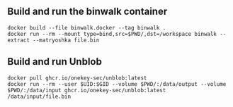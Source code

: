 ## Build and run the binwalk container

```
docker build --file binwalk.docker --tag binwalk .
docker run --rm --mount type=bind,src=$PWD/,dst=/workspace binwalk --extract --matryoshka file.bin
```

## Build and run Unblob

```
docker pull ghcr.io/onekey-sec/unblob:latest
docker run --rm --user $UID:$GID --volume $PWD/:/data/output --volume $PWD/:/data/input ghcr.io/onekey-sec/unblob:latest /data/input/file.bin
```
